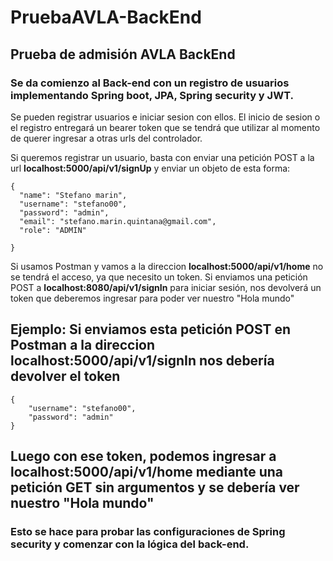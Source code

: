 # PruebaAVLA-BackEnd
## Prueba de admisión AVLA BackEnd

### Se da comienzo al Back-end con un registro de usuarios implementando Spring boot, JPA, Spring security y JWT.

  Se pueden registrar usuarios e iniciar sesion con ellos. El inicio de sesion o el registro entregará un bearer token que se tendrá que utilizar al momento de querer ingresar
  a otras urls del controlador.
  
  Si queremos registrar un usuario, basta con enviar una petición POST a la url **localhost:5000/api/v1/signUp** y enviar un objeto de esta forma:
  ```
{
    "name": "Stefano marin",
    "username": "stefano00",
    "password": "admin",
    "email": "stefano.marin.quintana@gmail.com",
    "role": "ADMIN"
            
}
```
  

   Si usamos Postman y vamos a la direccion **localhost:5000/api/v1/home** no se tendrá el acceso, ya que necesito un token. Si enviamos una petición POST a 
**localhost:8080/api/v1/signIn**  para
iniciar sesión, nos devolverá un token que deberemos ingresar para poder ver nuestro "Hola mundo"

## Ejemplo: Si enviamos esta petición POST en Postman a la direccion **localhost:5000/api/v1/signIn** nos debería devolver el token
```
{
    "username": "stefano00",
    "password": "admin"
}
```

## Luego con ese token, podemos ingresar a **localhost:5000/api/v1/home** mediante una petición GET sin argumentos y se debería ver nuestro "Hola mundo"

### Esto se hace para probar las configuraciones de Spring security y comenzar con la lógica del back-end.
